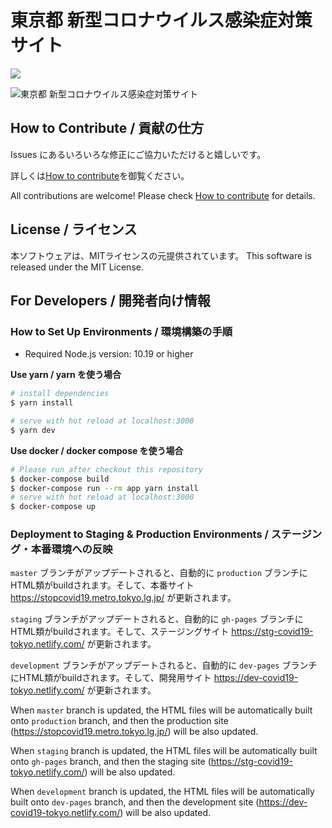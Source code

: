 # 東京都 新型コロナウイルス感染症対策サイト

![](https://github.com/tokyo-metropolitan-gov/covid19/workflows/production%20deploy/badge.svg)

![東京都 新型コロナウイルス感染症対策サイト](https://user-images.githubusercontent.com/1301149/75629392-1d19d900-5c25-11ea-843d-2d4376e3a560.png)


## How to Contribute / 貢献の仕方
Issues にあるいろいろな修正にご協力いただけると嬉しいです。

詳しくは[How to contribute](https://github.com/tokyo-metropolitan-gov/covid19/wiki/How-to-contribute)を御覧ください。

All contributions are welcome!
Please check [How to contribute](https://github.com/tokyo-metropolitan-gov/covid19/wiki/How-to-contribute%5BEnglish%5D) for details.

## License / ライセンス
本ソフトウェアは、MITライセンスの元提供されています。 
This software is released under the MIT License.

## For Developers / 開発者向け情報

### How to Set Up Environments / 環境構築の手順

- Required Node.js version: 10.19 or higher

**Use yarn / yarn を使う場合**
``` bash
# install dependencies
$ yarn install

# serve with hot reload at localhost:3000
$ yarn dev
```

**Use docker / docker compose を使う場合**
```bash
# Please run after checkout this repository
$ docker-compose build
$ docker-compose run --rm app yarn install
# serve with hot reload at localhost:3000
$ docker-compose up
```

### Deployment to Staging & Production Environments / ステージング・本番環境への反映

`master` ブランチがアップデートされると、自動的に `production` ブランチにHTML類がbuildされます。そして、本番サイト https://stopcovid19.metro.tokyo.lg.jp/ が更新されます。

`staging` ブランチがアップデートされると、自動的に `gh-pages` ブランチにHTML類がbuildされます。そして、ステージングサイト https://stg-covid19-tokyo.netlify.com/ が更新されます。

`development` ブランチがアップデートされると、自動的に `dev-pages` ブランチにHTML類がbuildされます。そして、開発用サイト https://dev-covid19-tokyo.netlify.com/ が更新されます。


When `master` branch is updated, the HTML files will be automatically built onto `production` branch,
and then the production site (https://stopcovid19.metro.tokyo.lg.jp/) will be also updated.

When `staging` branch is updated, the HTML files will be automatically built onto `gh-pages` branch,
and then the staging site (https://stg-covid19-tokyo.netlify.com/) will be also updated.

When `development` branch is updated, the HTML files will be automatically built onto `dev-pages` branch,
and then the development site (https://dev-covid19-tokyo.netlify.com/) will be also updated.
